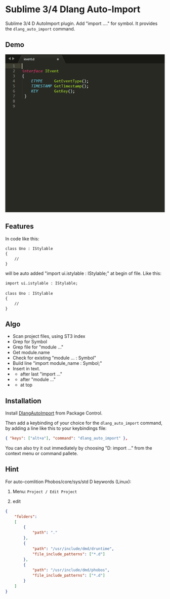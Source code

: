 # Sublime 3/4 Dlang Auto-Import

Sublime 3/4 D AutoImport plugin. Add "import ...." for symbol.
It provides the `dlang_auto_import` command.

## Demo

![Demo](demo/dlang_auto_import_demo.gif)

## Features

In code like this:


    class Uno : IStylable
    {
        //
    }


will be auto added "import ui.istylable : IStylable;" at begin of file. Like this:


    import ui.istylable : IStylable;

    class Uno : IStylable
    {
        //
    }


## Algo
- Scan project files, using ST3 index
- Grep for Symbol
- Grep file for "module ..."
- Get module.name
- Check for existing "module ... : Symbol"
- Build line "import module_name : Symbol;"
- Insert in text. 
- - after last "import ..."
- - after "module ..."
- - at top

## Installation

Install [DlangAutoImport](https://packagecontrol.io/packages/DlangAutoImport) from Package Control.

Then add a keybinding of your choice for the `dlang_auto_import` command, by adding a line like this to your keybindings file:

```json
{ "keys": ["alt+a"], "command": "dlang_auto_import" },
```

You can also try it out immediately by choosing "D: import ..." from the context menu or command pallete.

## Hint

For auto-comlition Phobos/core/sys/std D keywords (Linux):

1. Menu: `Project / Edit Project`

2. edit

```json
{
    "folders":
    [
        {
            "path": "."
        },
        {
            "path": "/usr/include/dmd/druntime",
            "file_include_patterns": ["*.d"]
        },
        {
            "path": "/usr/include/dmd/phobos",
            "file_include_patterns": ["*.d"]
        }
    ]
}
```